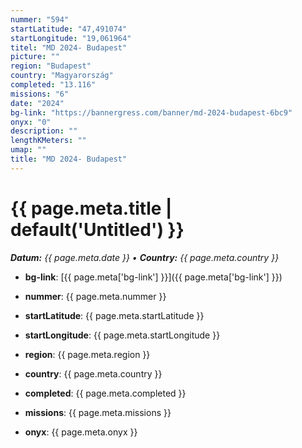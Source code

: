 ```yaml
---
nummer: "594"
startLatitude: "47,491074"
startLongitude: "19,061964"
titel: "MD 2024- Budapest"
picture: ""
region: "Budapest"
country: "Magyarország"
completed: "13.116"
missions: "6"
date: "2024"
bg-link: "https://bannergress.com/banner/md-2024-budapest-6bc9"
onyx: "0"
description: ""
lengthKMeters: ""
umap: ""
title: "MD 2024- Budapest"
---
```

# {{ page.meta.title | default('Untitled') }}

_**Datum:** {{ page.meta.date }} • **Country:** {{ page.meta.country }}_

- **bg-link**: [{{ page.meta['bg-link'] }}]({{ page.meta['bg-link'] }})

- **nummer**: {{ page.meta.nummer }}
- **startLatitude**: {{ page.meta.startLatitude }}
- **startLongitude**: {{ page.meta.startLongitude }}
- **region**: {{ page.meta.region }}
- **country**: {{ page.meta.country }}
- **completed**: {{ page.meta.completed }}
- **missions**: {{ page.meta.missions }}
- **onyx**: {{ page.meta.onyx }}
